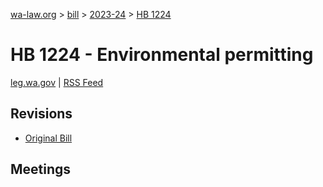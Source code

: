 [wa-law.org](/) > [bill](/bill/) > [2023-24](/bill/2023-24/) > [HB 1224](/bill/2023-24/hb/1224/)

# HB 1224 - Environmental permitting
[leg.wa.gov](https://app.leg.wa.gov/billsummary?BillNumber=1224&Year=2023&Initiative=false) | [RSS Feed](./rss.xml)

## Revisions
* [Original Bill](1/)

## Meetings